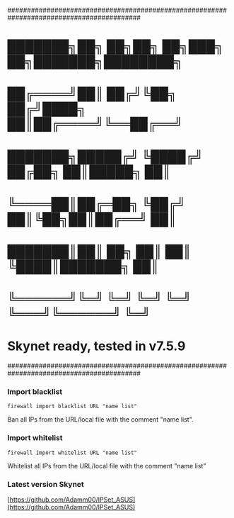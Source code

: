 ##########################################################################################
#                                                                                        #
#                  ███████╗██╗  ██╗██╗   ██╗███╗   ██╗███████╗████████╗                  #
#                  ██╔════╝██║ ██╔╝╚██╗ ██╔╝████╗  ██║██╔════╝╚══██╔══╝                  #
#                  ███████╗█████╔╝  ╚████╔╝ ██╔██╗ ██║█████╗     ██║                     #
#                  ╚════██║██╔═██╗   ╚██╔╝  ██║╚██╗██║██╔══╝     ██║                     #
#                  ███████║██║  ██╗   ██║   ██║ ╚████║███████╗   ██║                     #
#                  ╚══════╝╚═╝  ╚═╝   ╚═╝   ╚═╝  ╚═══╝╚══════╝   ╚═╝                     #
#                                                                                        #
#                            Skynet ready, tested in v7.5.9                              #
##########################################################################################

### Import blacklist

    firewall import blacklist URL "name list"

Ban all IPs from the URL/local file with the comment "name list".


### Import whitelist

    firewall import whitelist URL "name list"

Whitelist all IPs from the URL/local file with the comment "name list"

### Latest version Skynet
[https://github.com/Adamm00/IPSet_ASUS](https://github.com/Adamm00/IPSet_ASUS)

